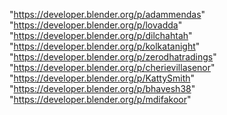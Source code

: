 "https://developer.blender.org/p/adammendas"
"https://developer.blender.org/p/lovadda"
"https://developer.blender.org/p/dilchahtah"
"https://developer.blender.org/p/kolkatanight"
"https://developer.blender.org/p/zerodhatradings"
"https://developer.blender.org/p/cherievillasenor"
"https://developer.blender.org/p/KattySmith"
"https://developer.blender.org/p/bhavesh38"
"https://developer.blender.org/p/mdifakoor"
